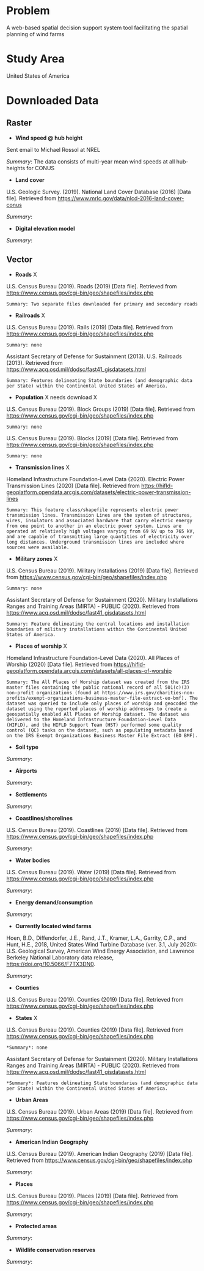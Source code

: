 


# Problem
A web-based spatial decision support system tool facilitating the spatial planning of wind farms

# Study Area
United States of America

# Downloaded Data

## Raster

- **Wind speed @ hub height**

Sent email to Michael Rossol at NREL

*Summary*: The data consists of multi-year mean wind speeds at all hub-heights for CONUS

- **Land cover**

U.S. Geologic Survey. (2019). National Land Cover Database (2016) [Data file]. Retrieved from https://www.mrlc.gov/data/nlcd-2016-land-cover-conus

*Summary*: 

- **Digital elevation model**



*Summary*:

## Vector
- **Roads** X

U.S. Census Bureau (2019). Roads (2019) [Data file]. Retrieved from https://www.census.gov/cgi-bin/geo/shapefiles/index.php

    Summary: Two separate files downloaded for primary and secondary roads

- **Railroads** X

U.S. Census Bureau (2019). Rails (2019) [Data file]. Retrieved from https://www.census.gov/cgi-bin/geo/shapefiles/index.php

    Summary: none

Assistant Secretary of Defense for Sustainment (2013). U.S. Railroads (2013). Retrieved from https://www.acq.osd.mil/dodsc/fast41_gisdatasets.html

    Summary: Features delineating State boundaries (and demographic data per State) within the Continental United States of America.

- **Population** X needs download X

U.S. Census Bureau (2019). Block Groups (2019) [Data file]. Retrieved from https://www.census.gov/cgi-bin/geo/shapefiles/index.php

    Summary: none

U.S. Census Bureau (2019). Blocks (2019) [Data file]. Retrieved from https://www.census.gov/cgi-bin/geo/shapefiles/index.php

    Summary: none

- **Transmission lines** X

Homeland Infrastructure Foundation-Level Data (2020). Electric Power Transmission Lines (2020) [Data file]. Retrieved from https://hifld-geoplatform.opendata.arcgis.com/datasets/electric-power-transmission-lines 

    Summary: This feature class/shapefile represents electric power transmission lines. Transmission Lines are the system of structures, wires, insulators and associated hardware that carry electric energy from one point to another in an electric power system. Lines are operated at relatively high voltages varying from 69 kV up to 765 kV, and are capable of transmitting large quantities of electricity over long distances. Underground transmission lines are included where sources were available.

- **Military zones** X

U.S. Census Bureau (2019). Military Installations (2019) [Data file]. Retrieved from https://www.census.gov/cgi-bin/geo/shapefiles/index.php

    Summary: none

Assistant Secretary of Defense for Sustainment (2020). Military Installations Ranges and Training Areas (MIRTA) - PUBLIC (2020). Retrieved from https://www.acq.osd.mil/dodsc/fast41_gisdatasets.html

    Summary: Feature delineating the central locations and installation boundaries of military installations within the Continental United States of America.

- **Places of worship** X

Homeland Infrastructure Foundation-Level Data (2020). All Places of Worship (2020) [Data file]. Retrieved from https://hifld-geoplatform.opendata.arcgis.com/datasets/all-places-of-worship

    Summary: The All Places of Worship dataset was created from the IRS master files containing the public national record of all 501(c)(3) non-profit organizations (found at https://www.irs.gov/charities-non-profits/exempt-organizations-business-master-file-extract-eo-bmf). The dataset was queried to include only places of worship and geocoded the dataset using the reported places of worship addresses to create a geospatially enabled All Places of Worship dataset. The dataset was delivered to the Homeland Infrastructure Foundation-Level Data (HIFLD), and the HIFLD Support Team (HST) performed some quality control (QC) tasks on the dataset, such as populating metadata based on the IRS Exempt Organizations Business Master File Extract (EO BMF).


- **Soil type**



*Summary*:

- **Airports**



*Summary*:

- **Settlements**



*Summary*:

- **Coastlines/shorelines**

U.S. Census Bureau (2019). Coastlines (2019) [Data file]. Retrieved from https://www.census.gov/cgi-bin/geo/shapefiles/index.php

*Summary*:

- **Water bodies**

U.S. Census Bureau (2019). Water (2019) [Data file]. Retrieved from https://www.census.gov/cgi-bin/geo/shapefiles/index.php

*Summary*:

- **Energy demand/consumption**



*Summary*:

- **Currently located wind farms**

Hoen, B.D., Diffendorfer, J.E., Rand, J.T., Kramer, L.A., Garrity, C.P., and Hunt, H.E., 2018, United States Wind Turbine Database (ver. 3.1, July 2020): U.S. Geological Survey, American Wind Energy Association, and Lawrence Berkeley National Laboratory data release, https://doi.org/10.5066/F7TX3DN0.

*Summary*: 

- **Counties** 

U.S. Census Bureau (2019). Counties (2019) [Data file]. Retrieved from https://www.census.gov/cgi-bin/geo/shapefiles/index.php

- **States** X

U.S. Census Bureau (2019). Counties (2019) [Data file]. Retrieved from https://www.census.gov/cgi-bin/geo/shapefiles/index.php

    *Summary*: none

Assistant Secretary of Defense for Sustainment (2020). Military Installations Ranges and Training Areas (MIRTA) - PUBLIC (2020). Retrieved from https://www.acq.osd.mil/dodsc/fast41_gisdatasets.html

    *Summary*: Features delineating State boundaries (and demographic data per State) within the Continental United States of America.

- **Urban Areas**

U.S. Census Bureau (2019). Urban Areas (2019) [Data file]. Retrieved from https://www.census.gov/cgi-bin/geo/shapefiles/index.php

*Summary*:

- **American Indian Geography**

U.S. Census Bureau (2019). American Indian Geography (2019) [Data file]. Retrieved from https://www.census.gov/cgi-bin/geo/shapefiles/index.php

*Summary*:

- **Places**

U.S. Census Bureau (2019). Places (2019) [Data file]. Retrieved from https://www.census.gov/cgi-bin/geo/shapefiles/index.php

*Summary*:

- **Protected areas**



*Summary*:

- **Wildlife conservation reserves**



*Summary*:


